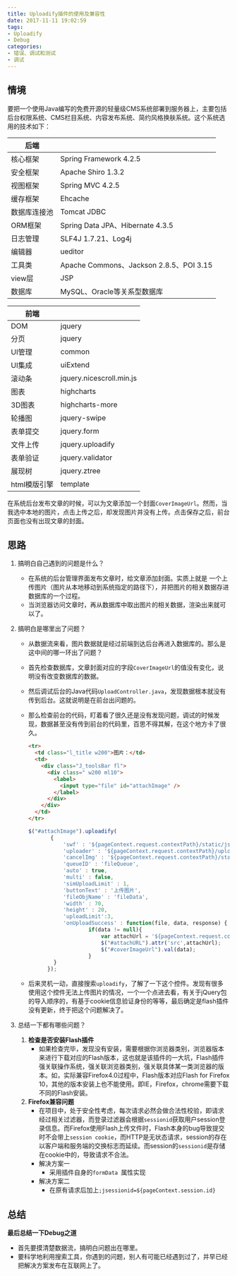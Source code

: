 ```yaml
---
title: Uploadify插件的使用及兼容性
date: 2017-11-11 19:02:59
tags:
- Uploadify
- Debug
categories:
- 错误、调试和测试
- 调试
---
```


## 情境

要把一个使用Java编写的免费开源的轻量级CMS系统部署到服务器上，主要包括后台权限系统、CMS栏目系统、内容发布系统、简约风格换肤系统。这个系统选用的技术如下：

| 后端     |                                       |
| ------ | ------------------------------------- |
| 核心框架   | Spring Framework 4.2.5                |
| 安全框架   | Apache Shiro 1.3.2                    |
| 视图框架   | Spring MVC 4.2.5                      |
| 缓存框架   | Ehcache                               |
| 数据库连接池 | Tomcat JDBC                           |
| ORM框架  | Spring Data JPA、Hibernate 4.3.5       |
| 日志管理   | SLF4J 1.7.21、Log4j                    |
| 编辑器    | ueditor                               |
| 工具类    | Apache Commons、Jackson 2.8.5、POI 3.15 |
| view层  | JSP                                   |
| 数据库    | MySQL、Oracle等关系型数据库                   |

| 前端       |                          |
| -------- | ------------------------ |
| DOM      | jquery                   |
| 分页       | jquery                   |
| UI管理     | common                   |
| UI集成     | uiExtend                 |
| 滚动条      | jquery.nicescroll.min.js |
| 图表       | highcharts               |
| 3D图表     | highcharts-more          |
| 轮播图      | jquery-swipe             |
| 表单提交     | jquery.form              |
| 文件上传     | jquery.uploadify         |
| 表单验证     | jquery.validator         |
| 展现树      | jquery.ztree             |
| html模版引擎 | template                 |

在系统后台发布文章的时候，可以为文章添加一个封面`CoverImageUrl`。然而，当我选中本地的图片，点击上传之后，却发现图片并没有上传。点击保存之后，前台页面也没有出现文章的封面。

## 思路

1. 搞明白自己遇到的问题是什么？

   + 在系统的后台管理界面发布文章时，给文章添加封面。实质上就是 一个上传图片（图片从本地移动到系统指定的路径下），并把图片的相关数据存进数据库的一个过程。
   + 当浏览器访问文章时，再从数据库中取出图片的相关数据，渲染出来就可以了。

2. 搞明白是哪里出了问题？

   + 从数据流来看，图片数据就是经过前端到达后台再进入数据库的。那么是这中间的哪一环出了问题？

   + 首先检查数据库，文章封面对应的字段`CoverImageUrl`的值没有变化，说明没有改变数据库的数据。

   + 然后调试后台的Java代码`UploadController.java`，发现数据根本就没有传到后台。这就说明是在前台出问题的。

   + 那么检查前台的代码，盯着看了很久还是没有发现问题，调试的时候发现，数据甚至没有传到前台的代码里，百思不得其解，在这个地方卡了很久。

     ```html
     <tr>
       <td class="l_title w200">图片：</td>
       <td>
         <div class="J_toolsBar fl">
           <div class=" w200 ml10">
             <label> 
               <input type="file" id="attachImage" /> 
             </label>
           </div>
         </div>
       </td>
     </tr>
     ```

     ```javascript
     $("#attachImage").uploadify(
     		{
     			'swf' : '${pageContext.request.contextPath}/static/js/uploadify/uploadify.swf',
     			'uploader' : '${pageContext.request.contextPath}/upload/uploadAttach',
     			'cancelImg' : '${pageContext.request.contextPath}/static/js/uploadify/uploadify-cancel.png',
     			'queueID' : 'fileQueue',
     			'auto' : true,
     			'multi' : false,
     			'simUploadLimit' : 1,
     			'buttonText' : '上传图片',
     			'fileObjName' : 'fileData',
     			'width' : 70,
     			'height' : 20,
     			'uploadLimit':3,
     			'onUploadSuccess' : function(file, data, response) {
     					if(data != null){
     						var attachUrl = '${pageContext.request.contextPath}' + data;								
     						$("#attachURL").attr('src',attachUrl); 
     						$("#coverImageUrl").val(data);
     					}
     		 }
     	   });
     ```

   + 后来灵机一动，直接搜索`uploadify`，了解了一下这个控件。发现有很多使用这个控件无法上传图片的情况，一个一个点进去看，有关于jQuery包的导入顺序的，有基于cookie信息验证身份的等等，最后确定是flash插件没有更新，终于把这个问题解决了。

3. 总结一下都有哪些问题？

   1. **检查是否安装Flash插件**
      + 如果检查完毕，发现没有安装，需要根据你浏览器类别，浏览器版本来进行下载对应的Flash版本，这也就是该插件的一大坑，Flash插件强关联操作系统，强关联浏览器类别，强关联具体某一类浏览器的版本。如，实际兼容Firefox4.0过程中，Flash版本对应Flash for Firefox 10，其他的版本安装上也不能使用。即IE，Firefox，chrome需要下载不同的Flash安装。
   2. **Firefox兼容问题**
      + 在项目中，处于安全性考虑，每次请求必然会做合法性校验，即请求经过相关过滤器，而登录过滤器会根据`sessionid`获取用户session登录信息。而Firefox使用Flash上传文件时，Flash本身的bug导致提交时不会带上`session cookie`，而HTTP是无状态请求，session的存在以客户端和服务端的交换标志而延续。而session的`sessionid`是存储在cookie中的，导致请求不合法。
      + 解决方案一
        + 采用插件自身的`formData `属性实现
      + 解决方案二
        + 在原有请求后加上`;jsessionid=${pageContext.session.id}`

## 总结

**最后总结一下Debug之道**

+ 首先要摸清楚数据流，搞明白问题出在哪里。
+ 要科学地利用搜索工具，你遇到的问题，别人有可能已经遇到过了，并早已经把解决方案发布在互联网上了。